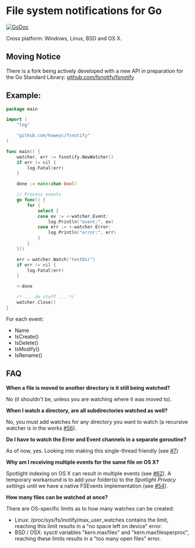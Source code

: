 # File system notifications for Go

[![GoDoc](https://godoc.org/github.com/howeyc/fsnotify?status.png)](http://godoc.org/github.com/howeyc/fsnotify)

Cross platform: Windows, Linux, BSD and OS X.

## Moving Notice

There is a fork being actively developed with a new API in preparation for the Go Standard Library:
[github.com/fsnotify/fsnotify](https://github.com/fsnotify/fsnotify)

## Example:

```go
package main

import (
	"log"

	"github.com/howeyc/fsnotify"
)

func main() {
	watcher, err := fsnotify.NewWatcher()
	if err != nil {
		log.Fatal(err)
	}

	done := make(chan bool)

	// Process events
	go func() {
		for {
			select {
			case ev := <-watcher.Event:
				log.Println("event:", ev)
			case err := <-watcher.Error:
				log.Println("error:", err)
			}
		}
	}()

	err = watcher.Watch("testDir")
	if err != nil {
		log.Fatal(err)
	}

	<-done

	/* ... do stuff ... */
	watcher.Close()
}
```

For each event:
* Name
* IsCreate()
* IsDelete()
* IsModify()
* IsRename()

## FAQ

**When a file is moved to another directory is it still being watched?**

No (it shouldn't be, unless you are watching where it was moved to).

**When I watch a directory, are all subdirectories watched as well?**

No, you must add watches for any directory you want to watch (a recursive watcher is in the works [#56][]).

**Do I have to watch the Error and Event channels in a separate goroutine?**

As of now, yes. Looking into making this single-thread friendly (see [#7][])

**Why am I receiving multiple events for the same file on OS X?**

Spotlight indexing on OS X can result in multiple events (see [#62][]). A temporary workaround is to add your folder(s) to the *Spotlight Privacy settings* until we have a native FSEvents implementation (see [#54][]).

**How many files can be watched at once?**

There are OS-specific limits as to how many watches can be created:
* Linux: /proc/sys/fs/inotify/max_user_watches contains the limit,
reaching this limit results in a "no space left on device" error.
* BSD / OSX: sysctl variables "kern.maxfiles" and "kern.maxfilesperproc", reaching these limits results in a "too many open files" error.


[#62]: https://github.com/howeyc/fsnotify/issues/62
[#56]: https://github.com/howeyc/fsnotify/issues/56
[#54]: https://github.com/howeyc/fsnotify/issues/54
[#7]: https://github.com/howeyc/fsnotify/issues/7

